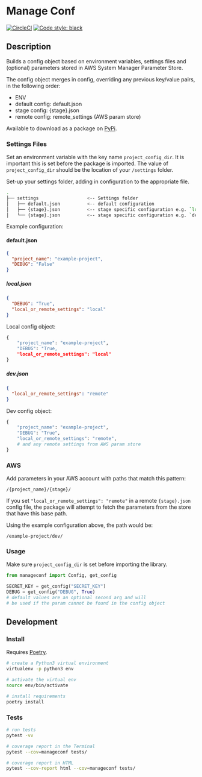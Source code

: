 # Manage Conf

[![CircleCI](https://circleci.com/gh/sam-atkins/manageconf/tree/main.svg?style=svg)](https://circleci.com/gh/sam-atkins/manageconf/tree/main)
<a href="https://github.com/ambv/black"><img alt="Code style: black" src="https://img.shields.io/badge/code%20style-black-000000.svg"></a>

## Description

Builds a config object based on environment variables, settings files and (optional) parameters stored in AWS System Manager Parameter Store.

The config object merges in config, overriding any previous key/value pairs, in the following order:

- ENV
- default config: default.json
- stage config: {stage}.json
- remote config: remote_settings (AWS param store)

Available to download as a package on [PyPi](https://pypi.org/project/manageconf/).

### Settings Files

Set an environment variable with the key name `project_config_dir`. It is important this is set before the package is imported. The value of `project_config_dir` should be the location of your `/settings` folder.

Set-up your settings folder, adding in configuration to the appropriate file.

```bash
.
├── settings                  <-- Settings folder
│   ├── default.json          <-- default configuration
│   ├── {stage}.json          <-- stage specific configuration e.g. `local`
│   └── {stage}.json          <-- stage specific configuration e.g. `dev`
```

Example configuration:

#### default.json
```json
{
  "project_name": "example-project",
  "DEBUG": "False"
}
```

##### local.json
```json
{
  "DEBUG": "True",
  "local_or_remote_settings": "local"
}
```

Local config object:

```python
{
    "project_name": "example-project",
    "DEBUG": "True,
    "local_or_remote_settings": "local"
}
```

##### dev.json

```json
{
  "local_or_remote_settings": "remote"
}
```

Dev config object:

```python
{
    "project_name": "example-project",
    "DEBUG": "True",
    "local_or_remote_settings": "remote",
    # and any remote settings from AWS param store
}
```


### AWS

Add parameters in your AWS account with paths that match this pattern:

`/{project_name}/{stage}/`

If you set `"local_or_remote_settings": "remote"` in a remote `{stage}.json` config file, the package will attempt to fetch the parameters from the store that have this base path.

Using the example configuration above, the path would be:

```
/example-project/dev/
```

### Usage

Make sure `project_config_dir` is set before importing the library.

```python
from manageconf import Config, get_config

SECRET_KEY = get_config("SECRET_KEY")
DEBUG = get_config("DEBUG", True)
# default values are an optional second arg and will
# be used if the param cannot be found in the config object
```

## Development

### Install

Requires [Poetry](https://poetry.eustace.io).

```bash
# create a Python3 virtual environment
virtualenv -p python3 env

# activate the virtual env
source env/bin/activate

# install requirements
poetry install
```

### Tests

```bash
# run tests
pytest -vv

# coverage report in the Terminal
pytest --cov=manageconf tests/

# coverage report in HTML
pytest --cov-report html --cov=manageconf tests/
```
